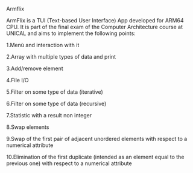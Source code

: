 Armflix

ArmFlix is a TUI (Text-based User Interface) App developed for ARM64 CPU. It is part of the final exam of the Computer Architecture course at UNICAL and aims to implement the following points:

1.Menù and interaction with it

2.Array with multiple types of data and print

3.Add/remove element

4.File I/O

5.Filter on some type of data (iterative)

6.Filter on some type of data (recursive)

7.Statistic with a result non integer

8.Swap elements

9.Swap of the first pair of adjacent unordered elements with respect to a numerical attribute

10.Elimination of the first duplicate (intended as an element equal to the previous one) with respect to a numerical attribute
